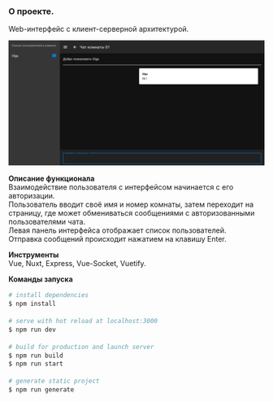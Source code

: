 ### О проекте.  
Web-интерфейс с клиент-серверной архитектурой.

![Интерфейс в действии](static/chat.png) 
 
**Описание функционала**   
Взаимодействие пользователя с интерфейсом начинается с его авторизации.  
Пользователь вводит своё имя и номер комнаты, затем переходит на страницу, где может обмениваться сообщениями с авторизованными пользователями чата.  
Левая панель интерфейса отображает список пользователей.  
Отправка сообщений происходит нажатием на клавишу Enter.  

**Инструменты**  
Vue, Nuxt, Express, Vue-Socket, Vuetify. 

**Команды запуска**  
```bash
# install dependencies
$ npm install

# serve with hot reload at localhost:3000
$ npm run dev

# build for production and launch server
$ npm run build
$ npm run start

# generate static project
$ npm run generate
```